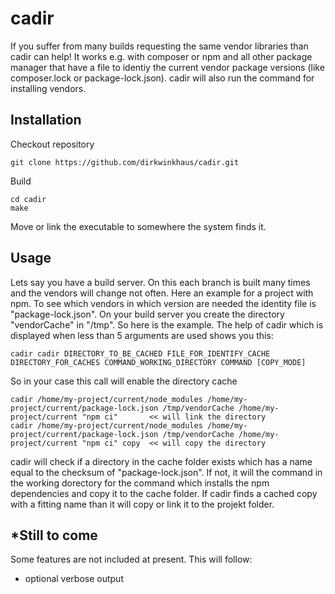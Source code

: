 # cadir
If you suffer from many builds requesting the same vendor libraries
than cadir can help! It works e.g. with composer or npm and all
other package manager that have a file to identiy the current vendor 
package versions (like composer.lock or package-lock.json). cadir will 
also run the command for installing vendors. 

## Installation
Checkout repository

    git clone https://github.com/dirkwinkhaus/cadir.git

Build

    cd cadir
    make
    
Move or link the executable to somewhere the system finds it.

## Usage
Lets say you have a build server. On this each branch is built many times 
and the vendors will change not often. Here an example for a project with 
npm. To see which vendors in which version are needed the identity file is
"package-lock.json". On your build server you create the directory "vendorCache" 
in "/tmp". So here is the example. The help of cadir which is displayed when less 
than 5 arguments are used shows you this:

    cadir cadir DIRECTORY_TO_BE_CACHED FILE_FOR_IDENTIFY_CACHE DIRECTORY_FOR_CACHES COMMAND_WORKING_DIRECTORY COMMAND [COPY_MODE]

So in your case this call will enable the directory cache

    cadir /home/my-project/current/node_modules /home/my-project/current/package-lock.json /tmp/vendorCache /home/my-project/current "npm ci"       << will link the directory
    cadir /home/my-project/current/node_modules /home/my-project/current/package-lock.json /tmp/vendorCache /home/my-project/current "npm ci" copy  << will copy the directory
   
cadir will check if a directory in the cache folder exists which has a name 
equal to the checksum of "package-lock.json". If not, it will the command in 
the working dorectory for the command which installs the npm dependencies and 
copy it to the cache folder. If cadir finds a cached copy with a fitting name
than it will copy or link it to the projekt folder.

## *Still to come
Some features are not included at present. This will follow:

- optional verbose output 
